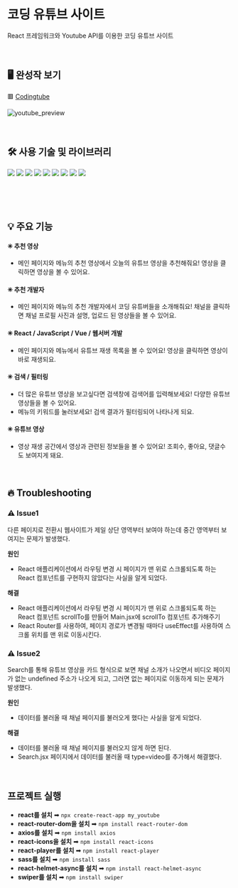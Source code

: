 # 코딩 유튜브 사이트
React 프레임워크와 Youtube API를 이용한 코딩 유튜브 사이트
<br/><br/><br/>

## 🖥 완성작 보기
🟥 [Codingtube](https://codingyoutube.netlify.app/)

![youtube_preview](https://github.com/kanghyejiny/my_youtube/assets/112097855/9e69f84a-ac84-4721-8a11-399e16db6085)
<br/><br/><br/>

## 🛠 사용 기술 및 라이브러리
<p>
 <img src="https://img.shields.io/badge/nodedotjs-339933?style=for-the-badge&logo=nodedotjs&logoColor=white">
 <img src="https://img.shields.io/badge/react-61DAFB?style=for-the-badge&logo=react&logoColor=white">
 <img src="https://img.shields.io/badge/reactrouter-CA4245?style=for-the-badge&logo=react&logoColor=white">
 <img src="https://img.shields.io/badge/axios-5A29E4?style=for-the-badge&logo=react&logoColor=white">
 <img src="https://img.shields.io/badge/youtube-FF0000?style=for-the-badge&logo=youtube&logoColor=white">
 <img src="https://img.shields.io/badge/rapid-0055DA?style=for-the-badge&logo=rapid&logoColor=white">
 <img src="https://img.shields.io/badge/sass-CC6699?style=for-the-badge&logo=rapid&logoColor=white">
 <img src="https://img.shields.io/badge/netlify-00C7B7?style=for-the-badge&logo=netlify&logoColor=white">
 <img src="https://img.shields.io/badge/github-181717?style=for-the-badge&logo=github&logoColor=white">
</p>
<br/><br/><br/>

## 💡 주요 기능
#### ✳ 추천 영상
- 메인 페이지와  메뉴의 추천 영상에서 오늘의 유튜브 영상을 추천해줘요! 영상을 클릭하면  영상을 볼 수 있어요.

#### ✳ 추천 개발자
- 메인 페이지와 메뉴의 추천 개발자에서 코딩 유튜버들을 소개해줘요! 채널을 클릭하면 채널 프로필 사진과 설명, 업로드 된 영상들을 볼 수 있어요. 

#### ✳ React / JavaScript / Vue / 웹서버 개발
- 메인 페이지와 메뉴에서 유튜브 재생 목록을 볼 수 있어요! 영상을 클릭하면 영상이 바로 재생되요.

#### ✳ 검색 / 필터링
- 더 많은 유튜브 영상을 보고싶다면 검색창에 검색어를 입력해보세요! 다양한 유튜브 영상들을 볼 수 있어요. 
- 메뉴의 키워드를 눌러보세요! 검색 결과가 필터링되어 나타나게 되요.  

#### ✳ 유튜브 영상
- 영상 재생 공간에서 영상과 관련된 정보들을 볼 수 있어요! 조회수, 좋아요, 댓글수도 보여지게 돼요. 
<br/><br/><br/>

## 🔥 Troubleshooting
### ⚠ Issue1
다른 페이지로 전환시 웹사이트가 제일 상단 영역부터 보여야 하는데 중간 영역부터 보여지는 문제가 발생했다.

**원인**
- React 애플리케이션에서 라우팅 변경 시 페이지가 맨 위로 스크롤되도록 하는 React 컴포넌트를 구현하지 않았다는 사실을 알게 되었다.

**해결**
- React 애플리케이션에서 라우팅 변경 시 페이지가 맨 위로 스크롤되도록 하는 React 컴포넌트 scrollTo를 만들어 Main.jsx에 scrollTo 컴포넌트 추가해주기
- React Router를 사용하여, 페이지 경로가 변경될 때마다 useEffect를 사용하여 스크롤 위치를 맨 위로 이동시킨다.

### ⚠ Issue2
Search를 통해 유튜브 영상을 카드 형식으로 보면 채널 소개가 나오면서 비디오 페이지가 없는 undefined 주소가 나오게 되고, 그러면 없는 페이지로 이동하게 되는 문제가 발생했다. 

**원인**
- 데이터를 불러올 때 채널 페이지를 불러오게 했다는 사실을 알게 되었다.

**해결**
- 데이터를 불러올 때 채널 페이지를 불러오지 않게 하면 된다.
- Search.jsx 페이지에서 데이터를 불러올 때 type=video를 추가해서 해결했다.
<br/><br/><br/>

## 프로젝트 실행
- **react를 설치** ➡  `npx create-react-app my_youtube`
- **react-router-dom을 설치** ➡ `npm install react-router-dom`
- **axios를 설치** ➡ `npm install axios`
- **react-icons을 설치** ➡ `npm install react-icons`
- **react-player를 설치** ➡ `npm install react-player`
- **sass를 설치** ➡ `npm install sass`
- **react-helmet-async를 설치** ➡ `npm install react-helmet-async`
- **swiper를 설치** ➡ `npm install swiper`
